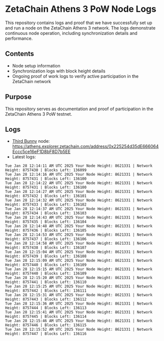 # ZetaChain Athens 3 PoW Node Logs
This repository contains logs and proof that we have successfully set up and run a node on the ZetaChain Athens 3 network. The logs demonstrate continuous node operation, including synchronization details and performance.

## Contents
- Node setup information
- Synchronization logs with block height details
- Ongoing proof of work logs to verify active participation in the ZetaChain network

## Purpose
This repository serves as documentation and proof of participation in the ZetaChain Athens 3 PoW testnet.

## Logs

- [Third Bunny](https://thirdbunny.xyz/) node: https://athens.explorer.zetachain.com/address/0x225254d35dE666064Eccc5ce16eF1D8bF8D7b5EE
- Latest logs:
```
Tue Jan 28 12:14:11 AM UTC 2025 Your Node Height: 8621331 | Network Height: 8757430 | Blocks Left: 136099
Tue Jan 28 12:14:16 AM UTC 2025 Your Node Height: 8621331 | Network Height: 8757431 | Blocks Left: 136100
Tue Jan 28 12:14:22 AM UTC 2025 Your Node Height: 8621331 | Network Height: 8757431 | Blocks Left: 136100
Tue Jan 28 12:14:27 AM UTC 2025 Your Node Height: 8621331 | Network Height: 8757432 | Blocks Left: 136101
Tue Jan 28 12:14:32 AM UTC 2025 Your Node Height: 8621331 | Network Height: 8757433 | Blocks Left: 136102
Tue Jan 28 12:14:37 AM UTC 2025 Your Node Height: 8621331 | Network Height: 8757434 | Blocks Left: 136103
Tue Jan 28 12:14:43 AM UTC 2025 Your Node Height: 8621331 | Network Height: 8757435 | Blocks Left: 136104
Tue Jan 28 12:14:48 AM UTC 2025 Your Node Height: 8621331 | Network Height: 8757436 | Blocks Left: 136105
Tue Jan 28 12:14:53 AM UTC 2025 Your Node Height: 8621331 | Network Height: 8757437 | Blocks Left: 136106
Tue Jan 28 12:14:58 AM UTC 2025 Your Node Height: 8621331 | Network Height: 8757438 | Blocks Left: 136107
Tue Jan 28 12:15:04 AM UTC 2025 Your Node Height: 8621331 | Network Height: 8757439 | Blocks Left: 136108
Tue Jan 28 12:15:09 AM UTC 2025 Your Node Height: 8621331 | Network Height: 8757440 | Blocks Left: 136109
Tue Jan 28 12:15:15 AM UTC 2025 Your Node Height: 8621331 | Network Height: 8757440 | Blocks Left: 136109
Tue Jan 28 12:15:20 AM UTC 2025 Your Node Height: 8621331 | Network Height: 8757441 | Blocks Left: 136110
Tue Jan 28 12:15:25 AM UTC 2025 Your Node Height: 8621331 | Network Height: 8757442 | Blocks Left: 136111
Tue Jan 28 12:15:31 AM UTC 2025 Your Node Height: 8621331 | Network Height: 8757443 | Blocks Left: 136112
Tue Jan 28 12:15:36 AM UTC 2025 Your Node Height: 8621331 | Network Height: 8757444 | Blocks Left: 136113
Tue Jan 28 12:15:41 AM UTC 2025 Your Node Height: 8621331 | Network Height: 8757445 | Blocks Left: 136114
Tue Jan 28 12:15:46 AM UTC 2025 Your Node Height: 8621331 | Network Height: 8757446 | Blocks Left: 136115
Tue Jan 28 12:15:52 AM UTC 2025 Your Node Height: 8621331 | Network Height: 8757447 | Blocks Left: 136116
```
